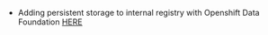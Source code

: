 - Adding persistent storage to internal registry with Openshift Data Foundation [HERE](storage/internal-registry-persistent-storage.md)